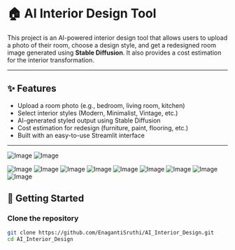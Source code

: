 # 🏠 AI Interior Design Tool

This project is an AI-powered interior design tool that allows users to upload a photo of their room, choose a design style, and get a redesigned room image generated using **Stable Diffusion**. It also provides a cost estimation for the interior transformation.

---

## ✨ Features

- Upload a room photo (e.g., bedroom, living room, kitchen)
- Select interior styles (Modern, Minimalist, Vintage, etc.)
- AI-generated styled output using Stable Diffusion
- Cost estimation for redesign (furniture, paint, flooring, etc.)
- Built with an easy-to-use Streamlit interface

---

![Image](https://github.com/user-attachments/assets/20fad8c2-6ba6-4b54-809e-55c4775bc546)
![Image](https://github.com/user-attachments/assets/778678e7-35cd-4111-a801-75ef617a1954)

![Image](https://github.com/user-attachments/assets/72582fdd-3731-4755-b15b-43acb49027b9)
![Image](https://github.com/user-attachments/assets/baca25d4-5629-47e0-9172-5a956342f56b)
![Image](https://github.com/user-attachments/assets/4d070140-1a24-4cec-8076-0f80cbe06c33)
![Image](https://github.com/user-attachments/assets/66eb0d3d-5188-4888-bd57-1d0d77d19757)
![Image](https://github.com/user-attachments/assets/d4101735-e87d-4783-b195-65039e740d14)
![Image](https://github.com/user-attachments/assets/c20472d4-cb97-4d03-8645-fb9f96eeefe4)
![Image](https://github.com/user-attachments/assets/f1195ad5-48a2-4bc5-b34c-b0959f2fd046)
![Image](https://github.com/user-attachments/assets/2bed559f-bb92-49fe-8555-44ba1638081b)
![Image](https://github.com/user-attachments/assets/7f661d97-2252-408d-b08e-cce5ab5facb0)


## 🚀 Getting Started

### Clone the repository

```bash
git clone https://github.com/EnagantiSruthi/AI_Interior_Design.git
cd AI_Interior_Design
